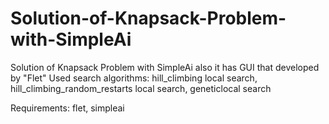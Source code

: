 # Solution-of-Knapsack-Problem-with-SimpleAi
Solution of Knapsack Problem with SimpleAi also it has GUI that developed by "Flet"
Used search algorithms: hill_climbing local search, hill_climbing_random_restarts local search, geneticlocal search

Requirements:
flet,
simpleai
